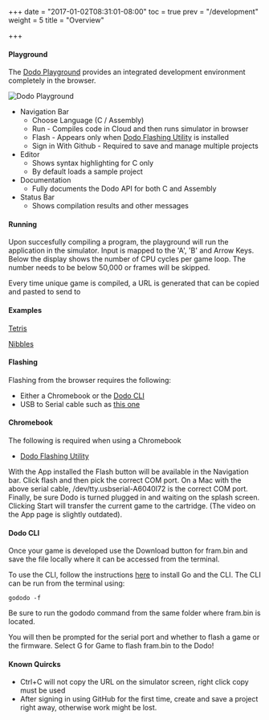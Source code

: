 +++
date = "2017-01-02T08:31:01-08:00"
toc = true
prev = "/development"
weight = 5
title = "Overview"

+++

#### Playground

The [Dodo Playground](https://play.dodolabs.io) provides an integrated development environment completely in the browser. 

![Dodo Playground](/development/playground.png?width=50%)

- Navigation Bar
	- Choose Language (C / Assembly)
	- Run - Compiles code in Cloud and then runs simulator in browser
	- Flash - Appears only when [Dodo Flashing Utility](https://chrome.google.com/webstore/detail/dodo-flash-utility/bckholjcbphjhdfgbejkjflcafdgbdkb) is installed
	- Sign in With Github - Required to save and manage multiple projects
- Editor
	- Shows syntax highlighting for C only
	- By default loads a sample project
- Documentation
	- Fully documents the Dodo API for both C and Assembly
- Status Bar
	- Shows compilation results and other messages

#### Running

Upon succesfully compiling a program, the playground will run the application in the simulator. Input is mapped to the 'A', 'B' and Arrow Keys. Below the display shows the number of CPU cycles per game loop. The number needs to be below 50,000 or frames will be skipped.

Every time unique game is compiled, a URL is generated that can be copied and pasted to send to 

#### Examples

[Tetris](https://play.dodolabs.io/?code=89e9a475)

[Nibbles](https://play.dodolabs.io/?code=ce1ea831)

#### Flashing

Flashing from the browser requires the following:

- Either a Chromebook or the [Dodo CLI](https://github.com/peternoyes/gododo)
- USB to Serial cable such as [this one](https://www.amazon.com/gp/product/B00DCJRD2Y/ref=od_aui_detailpages01?ie=UTF8&psc=1)

#### Chromebook

The following is required when using a Chromebook

- [Dodo Flashing Utility](https://chrome.google.com/webstore/detail/dodo-flash-utility/bckholjcbphjhdfgbejkjflcafdgbdkb)

With the App installed the Flash button will be available in the Navigation bar. Click flash and then pick the correct COM port. On a Mac with the above serial cable, /dev/tty.usbserial-A6040I72 is the correct COM port. Finally, be sure Dodo is turned plugged in and waiting on the splash screen. Clicking Start will transfer the current game to the cartridge. (The video on the App page is slightly outdated).

#### Dodo CLI

Once your game is developed use the Download button for fram.bin and save the file locally where it can be accessed from the terminal.

To use the CLI, follow the instructions [here](https://github.com/peternoyes/gododo) to install Go and the CLI. The CLI can be run from the terminal using:

```gododo -f```

Be sure to run the gododo command from the same folder where fram.bin is located.

You will then be prompted for the serial port and whether to flash a game or the firmware. Select G for Game to flash fram.bin to the Dodo!

#### Known Quircks

- Ctrl+C will not copy the URL on the simulator screen, right click copy must be used
- After signing in using GitHub for the first time, create and save a project right away, otherwise work might be lost.